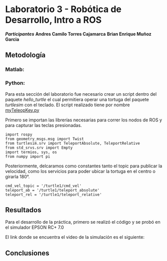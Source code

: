 # Laboratorio 3 - Robótica de Desarrollo, Intro a ROS

***Participantes***
__Andres Camilo Torres Cajamarca__
__Brian Enrique Muñoz Garcia__

## Metodología

### Matlab:

### Python:

Para esta sección del laboratorio fue necesario crear un script dentro del paquete *hello_turtle* el cual permitiera operar una tortuga del paquete *turtlesim* con el teclado. El script realizado tiene por nombre [myTeleopKey.py](https://github.com/vahernandezmo/robotica_lab/blob/master/Laboratorio_3/python/myTeleopKey.py)

Primero se importan las librerías necesarias para correr los nodos de ROS y para capturar las teclas presionadas.

```
import rospy
from geometry_msgs.msg import Twist
from turtlesim.srv import TeleportAbsolute, TeleportRelative
from std_srvs.srv import Empty
import termios, sys, os
from numpy import pi
```

Posteriormente, delcaramos como constantes tanto el topic para publicar la velocidad, como los servicios para poder ubicar la tortuga en el centro o girarla 180°.

```
cmd_vel_topic = '/turtle1/cmd_vel'
teleport_ab = '/turtle1/teleport_absolute'
teleport_rel = '/turtle1/teleport_relative'
```




## Resultados

Para el desarrollo de la práctica, primero se realizó el código y se probó en el simulador EPSON RC+ 7.0




El link donde se encuentra el video de la simulación es el siguiente:

## Conclusiones
